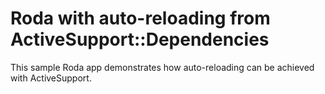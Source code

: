 # Roda with auto-reloading from ActiveSupport::Dependencies

This sample Roda app demonstrates how auto-reloading can be achieved with ActiveSupport.
